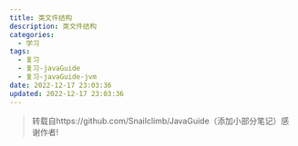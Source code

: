 ```yaml
---
title: 类文件结构
description: 类文件结构
categories:
  - 学习
tags:
  - 复习
  - 复习-javaGuide
  - 复习-javaGuide-jvm
date: 2022-12-17 23:03:36
updated: 2022-12-17 23:03:36
---
```


> 转载自https://github.com/Snailclimb/JavaGuide（添加小部分笔记）感谢作者!


